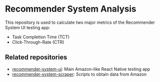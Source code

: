 # Recommender System Analysis
This repository is used to calculate two major metrics of the Recommender System UI testing app:
- Task Completion Time (TCT)
- Click-Through-Rate (CTR)

## Related repositories

- [recommender-system-ui](https://github.com/justinsj/recommender-system-ui): Main Amazon-like React Native testing app
- [recommender-system-scraper](https://github.com/justinsj/recommender-system-scraper): Scripts to obtain data from Amazon
